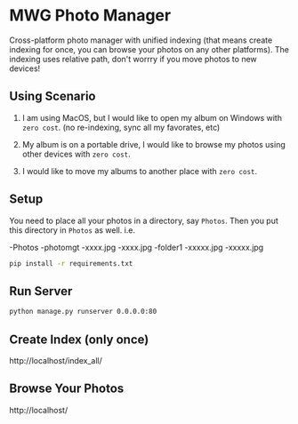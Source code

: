 # MWG Photo Manager

Cross-platform photo manager with unified indexing (that means create indexing for once, you can browse your photos on any other platforms). The indexing uses relative path, don't worrry if you move photos to new devices!

## Using Scenario

1. I am using MacOS, but I would like to open my album on Windows with `zero cost`. (no re-indexing, sync all my favorates, etc)

2. My album is on a portable drive, I would like to browse my photos using other devices with `zero cost`.

3. I would like to move my albums to another place with `zero cost`.




## Setup

You need to place all your photos in a directory, say `Photos`. Then you put this directory in `Photos` as well. i.e.

-Photos
    -photomgt
    -xxxx.jpg
    -xxxx.jpg
    -folder1
        -xxxxx.jpg
        -xxxxx.jpg
    

```bash
pip install -r requirements.txt
```

## Run Server

```bash
python manage.py runserver 0.0.0.0:80
```

## Create Index (only once)

http://localhost/index_all/

## Browse Your Photos

http://localhost/

